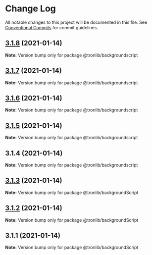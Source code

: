 # Change Log

All notable changes to this project will be documented in this file.
See [Conventional Commits](https://conventionalcommits.org) for commit guidelines.

## [3.1.8](https://github.com/Onotoko/tronlib/compare/@tronlib/backgroundscript@3.1.7...@tronlib/backgroundscript@3.1.8) (2021-01-14)

**Note:** Version bump only for package @tronlib/backgroundscript





## [3.1.7](https://github.com/Onotoko/tronlib/compare/@tronlib/backgroundscript@3.1.6...@tronlib/backgroundscript@3.1.7) (2021-01-14)

**Note:** Version bump only for package @tronlib/backgroundscript





## [3.1.6](https://github.com/Onotoko/tronlib/compare/@tronlib/backgroundscript@3.1.5...@tronlib/backgroundscript@3.1.6) (2021-01-14)

**Note:** Version bump only for package @tronlib/backgroundscript





## [3.1.5](https://github.com/Onotoko/tronlib/compare/@tronlib/backgroundscript@3.1.4...@tronlib/backgroundscript@3.1.5) (2021-01-14)

**Note:** Version bump only for package @tronlib/backgroundscript





## 3.1.4 (2021-01-14)

**Note:** Version bump only for package @tronlib/backgroundscript





## [3.1.3](https://github.com/Onotoko/tronlib/compare/@tronlib/backgroundScript@3.1.2...@tronlib/backgroundScript@3.1.3) (2021-01-14)

**Note:** Version bump only for package @tronlib/backgroundScript





## [3.1.2](https://github.com/Onotoko/tronlib/compare/@tronlib/backgroundScript@3.1.1...@tronlib/backgroundScript@3.1.2) (2021-01-14)

**Note:** Version bump only for package @tronlib/backgroundScript





## 3.1.1 (2021-01-14)

**Note:** Version bump only for package @tronlib/backgroundScript
